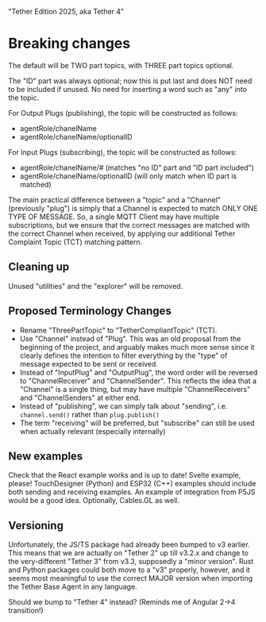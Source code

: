 "Tether Edition 2025, aka Tether 4"

# Breaking changes

The default will be TWO part topics, with THREE part topics optional.

The "ID" part was always optional; now this is put last and does NOT need to be included if unused. No need for inserting a word such as "any" into the topic.


For Output Plugs (publishing), the topic will be constructed as follows:
- agentRole/chanelName
- agentRole/chanelName/optionalID

For Input Plugs (subscribing), the topic will be constructed as follows:
- agentRole/chanelName/# (matches "no ID" part and "ID part included")
- agentRole/chanelName/optionalID (will only match when ID part is matched)

The main practical difference between a "topic" and a "Channel" (previously "plug") is simply that a Channel is expected to match ONLY ONE TYPE OF MESSAGE. So, a single MQTT Client may have multiple subscriptions, but we ensure that the correct messages are matched with the correct Channel when received, by applying our additional Tether Complaint Topic (TCT) matching pattern.

## Cleaning up
Unused "utilities" and the "explorer" will be removed.

## Proposed Terminology Changes
- Rename "ThreePartTopic" to "TetherCompliantTopic" (TCT).
- Use "Channel" instead of "Plug". This was an old proposal from the beginning of the project, and arguably makes much more sense since it clearly defines the intention to filter everything by the "type" of message expected to be sent or received.
- Instead of "InputPlug" and "OutputPlug", the word order will be reversed to "ChannelReceiver" and "ChannelSender". This reflects the idea that a "Channel" is a single thing, but may have multiple "ChannelReceivers" and "ChannelSenders" at either end.
- Instead of "publishing", we can simply talk about "sending", i.e. `channel.send()` rather than `plug.publish()`
- The term "receiving" will be preferred, but "subscribe" can still be used when actually relevant (especially internally)

## New examples
Check that the React example works and is up to date!
Svelte example, please!
TouchDesigner (Python) and ESP32 (C++) examples should include both sending and receiving examples.
An example of integration from P5JS would be a good idea. Optionally, Cables.GL as well.

## Versioning
Unfortunately, the JS/TS package had already been bumped to v3 earlier. This means that we are actually on "Tether 2" up till v3.2.x and change to the very-different "Tether 3" from v3.3, supposedly a "minor version".
Rust and Python packages could both move to a "v3" properly, however, and it seems most meaningful to use the correct MAJOR version when importing the Tether Base Agent in any language.

Should we bump to "Tether 4" instead? (Reminds me of Angular 2->4 transition!)
